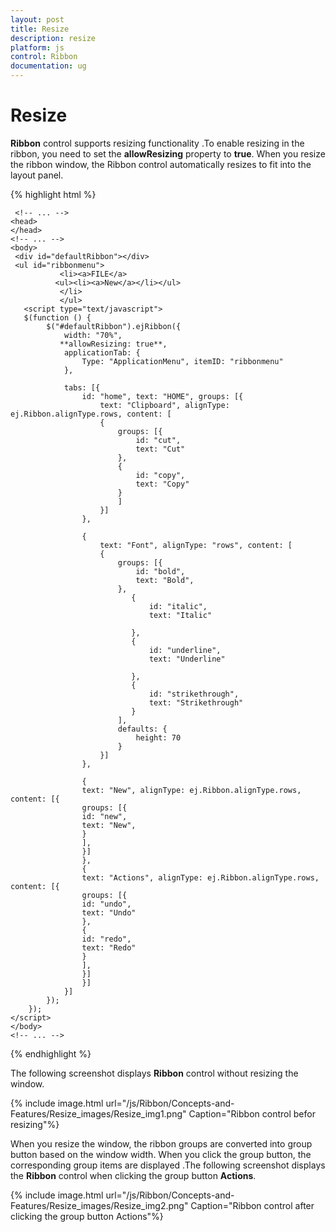 ```yaml
---
layout: post
title: Resize
description: resize 
platform: js
control: Ribbon
documentation: ug
---
```


# Resize 

**Ribbon** control supports resizing functionality .To enable resizing in the ribbon, you need to set the **allowResizing** property to **true**. When you resize the ribbon window, the Ribbon control automatically resizes to fit into the layout panel. 

{% highlight html %}

     <!-- ... -->
    <head>
    </head>
    <!-- ... -->
    <body>
     <div id="defaultRibbon"></div>    
     <ul id="ribbonmenu">
               <li><a>FILE</a>
              <ul><li><a>New</a></li></ul>
               </li>
               </ul>                        
       <script type="text/javascript">
       $(function () {
            $("#defaultRibbon").ejRibbon({
                width: "70%",
               **allowResizing: true**, 
                applicationTab: {
                    Type: "ApplicationMenu", itemID: "ribbonmenu"
                },
                
                tabs: [{
                    id: "home", text: "HOME", groups: [{
                        text: "Clipboard", alignType: ej.Ribbon.alignType.rows, content: [
                        {
                            groups: [{
                                id: "cut",
                                text: "Cut"
                            },
                            {
                                id: "copy",
                                text: "Copy"
                            }
                            ]
                        }]
                    },
                    
                    {
                        text: "Font", alignType: "rows", content: [
                        {
                            groups: [{
                                id: "bold",
                                text: "Bold",
                            },
                               {
                                   id: "italic",
                                   text: "Italic"

                               },
                               {
                                   id: "underline",
                                   text: "Underline"

                               },
                               {
                                   id: "strikethrough",
                                   text: "Strikethrough"
                               }
                            ],
                            defaults: {
                                height: 70
                            }
                        }]
                    },
                    
                    {
                    text: "New", alignType: ej.Ribbon.alignType.rows, content: [{
                    groups: [{
                    id: "new",
                    text: "New",
                    }
                    ],
                    }]
                    },
                    {
                    text: "Actions", alignType: ej.Ribbon.alignType.rows, content: [{
                    groups: [{
                    id: "undo",
                    text: "Undo"
                    },
                    {
                    id: "redo",
                    text: "Redo"
                    }
                    ],
                    }]
                    }]
                }]
            });
        });
    </script>
    </body>
    <!-- ... -->


{% endhighlight %}


The following screenshot displays **Ribbon** control without resizing the window.

{% include image.html url="/js/Ribbon/Concepts-and-Features/Resize_images/Resize_img1.png" Caption="Ribbon control befor resizing"%}

When you resize the window, the ribbon groups are converted  into group button based on the window width. When you click the group button, the corresponding group items are displayed .The following screenshot displays the **Ribbon** control when clicking the group button **Actions**.

{% include image.html url="/js/Ribbon/Concepts-and-Features/Resize_images/Resize_img2.png" Caption="Ribbon control after clicking the group button Actions"%}

